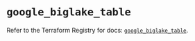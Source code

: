 # `google_biglake_table`

Refer to the Terraform Registry for docs: [`google_biglake_table`](https://registry.terraform.io/providers/hashicorp/google/5.32.0/docs/resources/biglake_table).
